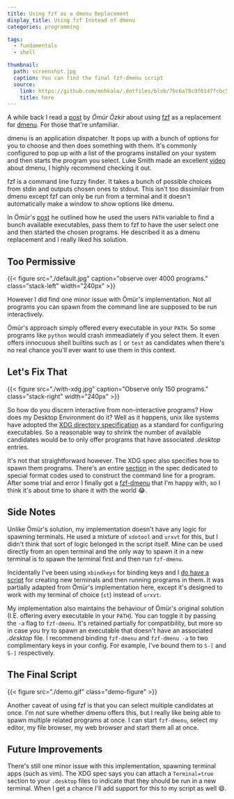 ```yaml
---
title: Using fzf as a dmenu Replacement
display_title: Using fzf Instead of dmenu
categories: programming

tags:
  - fundamentals
  - shell

thumbnail:
  path: screenshot.jpg
  caption: You can find the final fzf-dmenu script
  source:
    link: https://github.com/mohkale/.dotfiles/blob/7bc6a78c9f6147fcbc58a3543285e9e96b17d282/desktop/xorg/scripts/fzf-dmenu
    title: here
---
```


A while back I read a [post][orig] by *Ömür Özkir* about using [fzf][fzf] as a
replacement for [dmenu][dmenu]. For those that're unfamiliar.

[orig]: https://medium.com/njiuko/using-fzf-instead-of-dmenu-2780d184753f
[ls_vid]: https://www.youtube.com/watch?v=R9m723tAurA
[fzf]: https://github.com/junegunn/fzf
[dmenu]: https://tools.suckless.org/dmenu/

dmenu is an application dispatcher. It pops up with a bunch of options for you to
choose and then does something with them. It's commonly configured to pop up with a
list of the programs installed on your system and then starts the program you select.
Luke Smith made an excellent [video][ls_vid] about dmenu, I highly recommend checking
it out.

fzf is a command line fuzzy finder. It takes a bunch of possible choices from stdin
and outputs chosen ones to stdout. This isn't too dissimilair from dmenu except fzf
can only be run from a terminal and it doesn't automatically make a window to show
options like dmenu.

In Ömür's [post][orig] he outlined how he used the users `PATH` variable to find a
bunch available executables, pass them to fzf to have the user select one and then
started the chosen programs. He described it as a dmenu replacement and I really
liked his solution.

## Too Permissive
{{< figure src="./default.jpg" caption="observe over 4000 programs." class="stack-left" width="240px" >}}

However I did find one minor issue with Ömür's implementation. Not all programs you
can spawn from the command line are supposed to be run interactively.

Ömür's approach simply offered every executable in your `PATH`. So some programs like
`python` would crash immeadiately if you select them. It even offers innocuous shell
builtins such as `[` or `test` as candidates when there's no real chance you'll ever
want to use them in this context.

## Let's Fix That
{{< figure src="./with-xdg.jpg" caption="Observe only 150 programs." class="stack-right" width="240px" >}}

So how do you discern interactive from non-interactive programs? How does my Desktop
Environment do it? Well as it happens, unix like systems have adopted the [XDG
directory specification][dirspec] as a standard for configuring executables. So a
reasonable way to shrink the number of available candidates would be to only offer
programs that have associated *.desktop* entries.

[dirspec]: https://specifications.freedesktop.org/desktop-entry-spec/latest/index.html#introduction

It's not that straightforward however. The XDG spec also specifies how to spawn them
programs. There's an entire [section][Exec] in the spec dedicated to special format
codes used to construct the command line for a program. After some trial and error I
finally got a [fzf-dmenu][fzf-dmenu] that I'm happy with, so I think it's about time
to share it with the world :joy:.

[Exec]: https://specifications.freedesktop.org/desktop-entry-spec/latest/ar01s07.html
[fzf-dmenu]: https://github.com/mohkale/.dotfiles/blob/7bc6a78c9f6147fcbc58a3543285e9e96b17d282/desktop/xorg/scripts/fzf-dmenu

## Side Notes
Unlike Ömür's solution, my implementation doesn't have any logic for spawning
terminals. He used a mixture of `xdotool` and `urxvt` for this, but I didn't think
that sort of logic belonged in the script itself. Mine can be used directly from an
open terminal and the only way to spawn it in a new terminal is to spawn the terminal
first and then run `fzf-dmenu`.

Incidentally I've been using `xbindkeys` for binding keys and I [do have a
script][spawn-term] for creating new terminals and then running programs in them. It
was partially adapted from Ömür's implementation here, except it's designed to work
with my terminal of choice (`st`) instead of `urxvt`.

[spawn-term]: https://github.com/mohkale/.dotfiles/7bc6a78c9f6147fcbc58a3543285e9e96b17d282/master/bin/spawn-term

My implementation also maintains the behaviour of Ömür's original solution (I.E.
offering every executable in your `PATH`). You can toggle it by passing the `-a`
flag to `fzf-dmenu`. It's retained partially for compatibility, but more so in case
you try to spawn an executable that doesn't have an associated *.desktop* file. I
recommend binding `fzf-dmenu` and `fzf-dmenu -a` to two complimentary keys in your
config. For example, I've bound them to `S-[` and `S-]` respectively.

## The Final Script
<style>
  .demo-figure img {
    width: 100%
  }
</style>

{{< figure src="./demo.gif" class="demo-figure" >}}

Another caveat of using fzf is that you can select multiple candidates at once. I'm
not sure whether dmenu offers this, but I really like being able to spawn multiple
related programs at once. I can start `fzf-dmenu`, select my editor, my file browser,
my web browser and start them all at once.

## Future Improvements
There's still one minor issue with this implementation, spawning terminal apps (such
as vim). The XDG spec says you can attach a `Terminal=true` section to your
`.desktop` files to indicate that they should be run in a new terminal. When I get a
chance I'll add support for this to my script as well :smile:.

